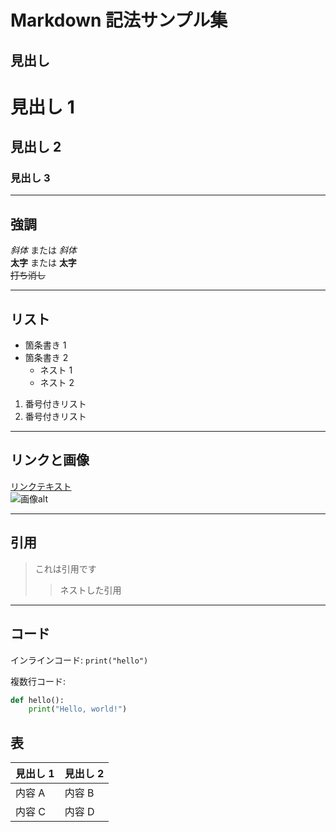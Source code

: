 # Markdown 記法サンプル集

## 見出し

# 見出し 1

## 見出し 2

### 見出し 3

---

## 強調

_斜体_ または _斜体_  
**太字** または **太字**  
~~打ち消し~~

---

## リスト

- 箇条書き 1
- 箇条書き 2
  - ネスト 1
  - ネスト 2

1. 番号付きリスト
2. 番号付きリスト

---

## リンクと画像

[リンクテキスト](https://example.com)  
![画像alt](https://example.com/image.png)

---

## 引用

> これは引用です
>
> > ネストした引用

---

## コード

インラインコード: `print("hello")`

複数行コード:

```python
def hello():
    print("Hello, world!")
```

## 表

| 見出し 1 | 見出し 2 |
| -------- | -------- |
| 内容 A   | 内容 B   |
| 内容 C   | 内容 D   |
